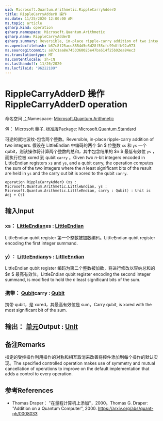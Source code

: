 ```yaml
---
uid: Microsoft.Quantum.Arithmetic.RippleCarryAdderD
title: RippleCarryAdderD 操作
ms.date: 11/25/2020 12:00:00 AM
ms.topic: article
qsharp.kind: operation
qsharp.namespace: Microsoft.Quantum.Arithmetic
qsharp.name: RippleCarryAdderD
qsharp.summary: Reversible, in-place ripple-carry addition of two integers. Given two $n$-bit integers encoded in LittleEndian registers `xs` and `ys`, and a qubit carry, the operation computes the sum of the two integers where the $n$ least significant bits of the result are held in `ys` and the carry out bit is xored to the qubit `carry`.
ms.openlocfilehash: b87c8f25acc8854d5e8d28f58cfc99dffb92a973
ms.sourcegitcommit: a87c1aa8e7453360025e47ba614f25b02ea84ec3
ms.translationtype: MT
ms.contentlocale: zh-CN
ms.lasthandoff: 11/26/2020
ms.locfileid: "96222109"
---
```

# <a name="ripplecarryadderd-operation"></a><span data-ttu-id="edd2a-102">RippleCarryAdderD 操作</span><span class="sxs-lookup"><span data-stu-id="edd2a-102">RippleCarryAdderD operation</span></span>

<span data-ttu-id="edd2a-103">命名空间 [：](xref:Microsoft.Quantum.Arithmetic)</span><span class="sxs-lookup"><span data-stu-id="edd2a-103">Namespace: [Microsoft.Quantum.Arithmetic](xref:Microsoft.Quantum.Arithmetic)</span></span>

<span data-ttu-id="edd2a-104">包： [Microsoft 量子. 标准版](https://nuget.org/packages/Microsoft.Quantum.Standard)</span><span class="sxs-lookup"><span data-stu-id="edd2a-104">Package: [Microsoft.Quantum.Standard](https://nuget.org/packages/Microsoft.Quantum.Standard)</span></span>


<span data-ttu-id="edd2a-105">可逆的就地波纹-包含两个整数。</span><span class="sxs-lookup"><span data-stu-id="edd2a-105">Reversible, in-place ripple-carry addition of two integers.</span></span>
<span data-ttu-id="edd2a-106">假设在 LittleEndian 中编码的两个 $n $ 位整数 `xs` 和 `ys` 一个 qubit，则该操作将计算两个整数的总和，其中包含结果的 $n $ 最低有效位 `ys` ，而执行位被 xored 到 qubit `carry` 。</span><span class="sxs-lookup"><span data-stu-id="edd2a-106">Given two $n$-bit integers encoded in LittleEndian registers `xs` and `ys`, and a qubit carry, the operation computes the sum of the two integers where the $n$ least significant bits of the result are held in `ys` and the carry out bit is xored to the qubit `carry`.</span></span>

```qsharp
operation RippleCarryAdderD (xs : Microsoft.Quantum.Arithmetic.LittleEndian, ys : Microsoft.Quantum.Arithmetic.LittleEndian, carry : Qubit) : Unit is Adj + Ctl
```


## <a name="input"></a><span data-ttu-id="edd2a-107">输入</span><span class="sxs-lookup"><span data-stu-id="edd2a-107">Input</span></span>

### <a name="xs--littleendian"></a><span data-ttu-id="edd2a-108">xs： [LittleEndian](xref:Microsoft.Quantum.Arithmetic.LittleEndian)</span><span class="sxs-lookup"><span data-stu-id="edd2a-108">xs : [LittleEndian](xref:Microsoft.Quantum.Arithmetic.LittleEndian)</span></span>

<span data-ttu-id="edd2a-109">LittleEndian qubit register 第一个整数被加数编码。</span><span class="sxs-lookup"><span data-stu-id="edd2a-109">LittleEndian qubit register encoding the first integer summand.</span></span>


### <a name="ys--littleendian"></a><span data-ttu-id="edd2a-110">y) ： [LittleEndian](xref:Microsoft.Quantum.Arithmetic.LittleEndian)</span><span class="sxs-lookup"><span data-stu-id="edd2a-110">ys : [LittleEndian](xref:Microsoft.Quantum.Arithmetic.LittleEndian)</span></span>

<span data-ttu-id="edd2a-111">LittleEndian qubit register 编码为第二个整数被加数，将进行修改以容纳总和的 $n $ 最高有效位。</span><span class="sxs-lookup"><span data-stu-id="edd2a-111">LittleEndian qubit register encoding the second integer summand, is modified to hold the $n$ least significant bits of the sum.</span></span>


### <a name="carry--qubit"></a><span data-ttu-id="edd2a-112">携带： [Qubit](xref:microsoft.quantum.lang-ref.qubit)</span><span class="sxs-lookup"><span data-stu-id="edd2a-112">carry : [Qubit](xref:microsoft.quantum.lang-ref.qubit)</span></span>

<span data-ttu-id="edd2a-113">携带 qubit，是 xored，其最高有效位是 sum。</span><span class="sxs-lookup"><span data-stu-id="edd2a-113">Carry qubit, is xored with the most significant bit of the sum.</span></span>



## <a name="output--unit"></a><span data-ttu-id="edd2a-114">输出： [单元](xref:microsoft.quantum.lang-ref.unit)</span><span class="sxs-lookup"><span data-stu-id="edd2a-114">Output : [Unit](xref:microsoft.quantum.lang-ref.unit)</span></span>



## <a name="remarks"></a><span data-ttu-id="edd2a-115">备注</span><span class="sxs-lookup"><span data-stu-id="edd2a-115">Remarks</span></span>

<span data-ttu-id="edd2a-116">指定的受控操作利用操作的对称和相互取消来改善将控件添加到每个操作的默认实现。</span><span class="sxs-lookup"><span data-stu-id="edd2a-116">The specified controlled operation makes use of symmetry and mutual cancellation of operations to improve on the default implementation that adds a control to every operation.</span></span>

## <a name="references"></a><span data-ttu-id="edd2a-117">参考</span><span class="sxs-lookup"><span data-stu-id="edd2a-117">References</span></span>

- <span data-ttu-id="edd2a-118">Thomas Draper： "在量程计算机上添加"，2000。</span><span class="sxs-lookup"><span data-stu-id="edd2a-118">Thomas G. Draper: "Addition on a Quantum Computer", 2000.</span></span>
  https://arxiv.org/abs/quant-ph/0008033